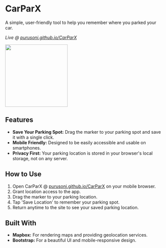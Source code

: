 # CarParX

A simple, user-friendly tool to help you remember where you parked your car.

*Live @ [purusoni.github.io/CarParX](https://purusoni.github.io/CarParX/)*
<br>

<img src="screenshot.jpeg" width="200"/>

## Features

- **Save Your Parking Spot:** Drag the marker to your parking spot and save it with a single click.
- **Mobile Friendly:** Designed to be easily accessible and usable on smartphones.
- **Privacy First:** Your parking location is stored in your browser's local storage, not on any server.

## How to Use

1. Open CarParX @ [purusoni.github.io/CarParX](https://purusoni.github.io/CarParX/) on your mobile browser.
2. Grant location access to the app.
3. Drag the marker to your parking location.
4. Tap 'Save Location' to remember your parking spot.
5. Return anytime to the site to see your saved parking location.

## Built With

- **Mapbox:** For rendering maps and providing geolocation services.
- **Bootstrap:** For a beautiful UI and mobile-responsive design.
